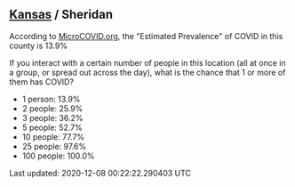 
## [Kansas](/united-states/kansas) / Sheridan

According to [MicroCOVID.org](http://microcovid.org),
the "Estimated Prevalence" of COVID in this county is 13.9%

If you interact with a certain number of people in this location
(all at once in a group, or spread out across the day), what is the chance that
1 or more of them has COVID?

- 1 person: 13.9%
- 2 people: 25.9%
- 3 people: 36.2%
- 5 people: 52.7%
- 10 people: 77.7%
- 25 people: 97.6%
- 100 people: 100.0%

Last updated: 2020-12-08 00:22:22.290403 UTC
